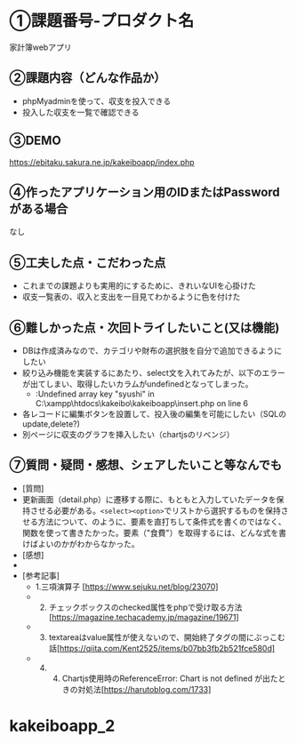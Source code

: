 # ①課題番号-プロダクト名

家計簿webアプリ

## ②課題内容（どんな作品か）

- phpMyadminを使って、収支を投入できる
- 投入した収支を一覧で確認できる

## ③DEMO

https://ebitaku.sakura.ne.jp/kakeiboapp/index.php

## ④作ったアプリケーション用のIDまたはPasswordがある場合

なし

## ⑤工夫した点・こだわった点

- これまでの課題よりも実用的にするために、きれいなUIを心掛けた
- 収支一覧表の、収入と支出を一目見てわかるように色を付けた

## ⑥難しかった点・次回トライしたいこと(又は機能)

- DBは作成済みなので、カテゴリや財布の選択肢を自分で追加できるようにしたい
- 絞り込み機能を実装するにあたり、select文を入れてみたが、以下のエラーが出てしまい、取得したいカラムがundefinedとなってしまった。
  - :Undefined array key "syushi" in C:\xampp\htdocs\kakeibo\kakeiboapp\insert.php on line 6
- 各レコードに編集ボタンを設置して、投入後の編集を可能にしたい（SQLのupdate,delete?)
- 別ページに収支のグラフを挿入したい（chartjsのリベンジ）

## ⑦質問・疑問・感想、シェアしたいこと等なんでも

- [質問]
- 更新画面（detail.php）に遷移する際に、もともと入力していたデータを保持させる必要がある。```<select><option>```でリストから選択するものを保持させる方法について、<?=$v["category"]=="食費" ? 'selected' : '' ?>のように、要素を直打ちして条件式を書くのではなく、関数を使って書きたかった。要素（"食費"）を取得するには、どんな式を書けばよいのかがわからなかった。
- [感想]
- 
- [参考記事]
  - 1.三項演算子 [https://www.sejuku.net/blog/23070]
  - 2. チェックボックスのchecked属性をphpで受け取る方法[https://magazine.techacademy.jp/magazine/19671]
  - 3. textareaはvalue属性が使えないので、開始終了タグの間にぶっこむ話[https://qiita.com/Kent2525/items/b07bb3fb2b521fce580d]
  - 4. 4. Chartjs使用時のReferenceError: Chart is not defined が出たときの対処法[https://harutoblog.com/1733]
# kakeiboapp_2
